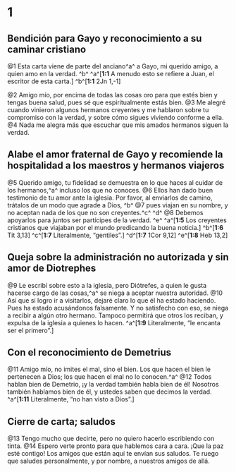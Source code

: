# 1 
## Bendición para Gayo y reconocimiento a su caminar cristiano
@1 Esta carta viene de parte del anciano^a^ a Gayo, mi querido amigo, a quien amo en la verdad. ^b^ 
^a^[**1:1** A menudo esto se refiere a Juan, el escritor de esta carta.] ^b^[**1:1** 2Jn 1,-1]

@2 Amigo mío, por encima de todas las cosas oro para que estés bien y tengas buena salud, pues sé que espiritualmente estás bien. @3 Me alegré cuando vinieron algunos hermanos creyentes y me hablaron sobre tu compromiso con la verdad, y sobre cómo sigues viviendo conforme a ella. @4 Nada me alegra más que escuchar que mis amados hermanos siguen la verdad. 

## Alabe el amor fraternal de Gayo y recomiende la hospitalidad a los maestros y hermanos viajeros
@5 Querido amigo, tu fidelidad se demuestra en lo que haces al cuidar de los hermanos,^a^ incluso los que no conoces. @6 Ellos han dado buen testimonio de tu amor ante la iglesia. Por favor, al enviarlos de camino, trátalos de un modo que agrade a Dios, ^b^ @7 pues viajan en su nombre, y no aceptan nada de los que no son creyentes.^c^ ^d^ @8 Debemos apoyarlos para juntos ser partícipes de la verdad. ^e^ 
^a^[**1:5** Los creyentes cristianos que viajaban por el mundo predicando la buena noticia.] ^b^[**1:6** Tit 3,13] ^c^[**1:7** Literalmente, “gentiles”.] ^d^[**1:7** 1Cor 9,12] ^e^[**1:8** Heb 13,2]

## Queja sobre la administración no autorizada y sin amor de Diotrephes
@9 Le escribí sobre esto a la iglesia, pero Diótrefes, a quien le gusta hacerse cargo de las cosas,^a^ se niega a aceptar nuestra autoridad. @10 Así que si logro ir a visitarlos, dejaré claro lo que él ha estado haciendo. Pues ha estado acusándonos falsamente. Y no satisfecho con eso, se niega a recibir a algún otro hermano. Tampoco permitirá que otros los reciban, y expulsa de la iglesia a quienes lo hacen. 
^a^[**1:9** Literalmente, “le encanta ser el primero”.]

## Con el reconocimiento de Demetrius
@11 Amigo mío, no imites el mal, sino el bien. Los que hacen el bien le pertenecen a Dios; los que hacen el mal no lo conocen.^a^ @12 Todos hablan bien de Demetrio, ¡y la verdad también habla bien de él! Nosotros también hablamos bien de él, y ustedes saben que decimos la verdad. 
^a^[**1:11** Literalmente, “no han visto a Dios”.]

## Cierre de carta; saludos
@13 Tengo mucho que decirte, pero no quiero hacerlo escribiendo con tinta. @14 Espero verte pronto para que hablemos cara a cara. ¡Que la paz esté contigo! Los amigos que están aquí te envían sus saludos. Te ruego que saludes personalmente, y por nombre, a nuestros amigos de allá. 